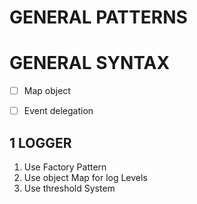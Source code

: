 # GENERAL PATTERNS











# GENERAL SYNTAX


- [ ] Map object
- [ ] Event delegation















<!-- ============================================================
PILLARS
 ============================================================= -->



## 1 LOGGER


1. Use Factory Pattern
2. Use object Map for log Levels
3. Use threshold System


